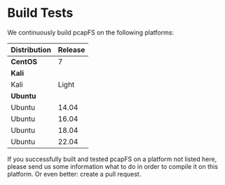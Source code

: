 # Build Tests
We continuously build pcapFS on the following platforms:

| Distribution | Release |
|---|---|
|**CentOS**| 7 |
|**Kali**|  |
|Kali|Light|
|**Ubuntu**|  |
|Ubuntu|14.04|
|Ubuntu|16.04|
|Ubuntu|18.04|
|Ubuntu|22.04|

If you successfully built and tested pcapFS on a platform not listed here,
please send us some information what to do in order to compile it on this
platform. Or even better: create a pull request.
